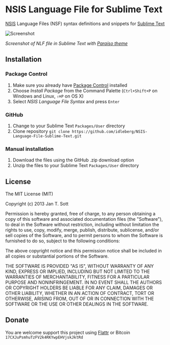 # NSIS Language File for Sublime Text

[NSIS](http://nsis.sourceforge.net) Language Files (NSF) syntax definitions and snippets for [Sublime Text](http://www.sublimetext.com/)

![Screenshot](https://raw.github.com/idleberg/NSIS-Language-File-Sublime-Text/master/images/screenshot.png)

*Screenshot of NLF file in Sublime Text with [Paraíso theme](https://github.com/idleberg/Paraiso.tmTheme)*

## Installation

### Package Control

1. Make sure you already have [Package Control](http://wbond.net/sublime_packages/package_control/) installed
2. Choose *Install Package* from the Command Palette (`Ctrl+Shift+P` on Windows and Linux, `⇧⌘P` on OS X)
3. Select *NSIS Language File Syntax* and press `Enter`

### GitHub

1. Change to your Sublime Text `Packages/User` directory
2. Clone repository `git clone https://github.com/idleberg/NSIS-Language-File-Sublime-Text.git`

### Manual installation

1. Download the files using the GitHub .zip download option
2. Unzip the files to your Sublime Text `Packages/User` directory

## License

The MIT License (MIT)

Copyright (c) 2013 Jan T. Sott

Permission is hereby granted, free of charge, to any person obtaining a copy
of this software and associated documentation files (the "Software"), to deal
in the Software without restriction, including without limitation the rights
to use, copy, modify, merge, publish, distribute, sublicense, and/or sell
copies of the Software, and to permit persons to whom the Software is
furnished to do so, subject to the following conditions:

The above copyright notice and this permission notice shall be included in
all copies or substantial portions of the Software.

THE SOFTWARE IS PROVIDED "AS IS", WITHOUT WARRANTY OF ANY KIND, EXPRESS OR
IMPLIED, INCLUDING BUT NOT LIMITED TO THE WARRANTIES OF MERCHANTABILITY,
FITNESS FOR A PARTICULAR PURPOSE AND NONINFRINGEMENT. IN NO EVENT SHALL THE
AUTHORS OR COPYRIGHT HOLDERS BE LIABLE FOR ANY CLAIM, DAMAGES OR OTHER
LIABILITY, WHETHER IN AN ACTION OF CONTRACT, TORT OR OTHERWISE, ARISING FROM,
OUT OF OR IN CONNECTION WITH THE SOFTWARE OR THE USE OR OTHER DEALINGS IN
THE SOFTWARE.

## Donate

You are welcome support this project using [Flattr](https://flattr.com/submit/auto?user_id=idleberg&url=https://github.com/idleberg/NSIS-Language-File-Sublime-Text) or Bitcoin `17CXJuPsmhuTzFV2k4RKYwpEHVjskJktRd`